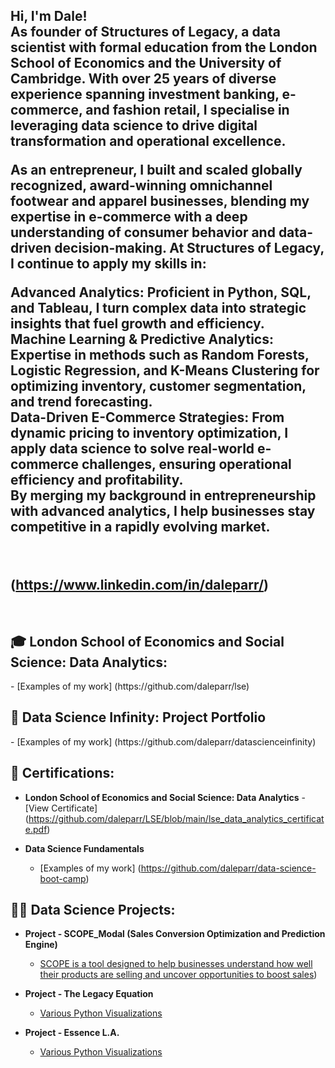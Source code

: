 <h2>Hi, I'm Dale! <br/> As founder of Structures of Legacy, a data scientist with formal education from the London School of Economics and the University of Cambridge. With over 25 years of diverse experience spanning investment banking, e-commerce, and fashion retail, I specialise in leveraging data science to drive digital transformation and operational excellence.<br/>

As an entrepreneur, I built and scaled globally recognized, award-winning omnichannel footwear and apparel businesses, blending my expertise in e-commerce with a deep understanding of consumer behavior and data-driven decision-making. At Structures of Legacy, I continue to apply my skills in:<br/>

Advanced Analytics: Proficient in Python, SQL, and Tableau, I turn complex data into strategic insights that fuel growth and efficiency.<br/>
Machine Learning & Predictive Analytics: Expertise in methods such as Random Forests, Logistic Regression, and K-Means Clustering for optimizing inventory, customer segmentation, and trend forecasting.<br/>
Data-Driven E-Commerce Strategies: From dynamic pricing to inventory optimization, I apply data science to solve real-world e-commerce challenges, ensuring operational efficiency and profitability.<br/>
By merging my background in entrepreneurship with advanced analytics, I help businesses stay competitive in a rapidly evolving market. </a></h3> <br/> <h2>(https://www.linkedin.com/in/daleparr/) </h3><br/>

<h2>🎓 London School of Economics and Social Science: Data Analytics: </h2>
  - [Examples of my work] (https://github.com/daleparr/lse)
  
<h2>🔬 Data Science Infinity: Project Portfolio</h2>
  - [Examples of my work] (https://github.com/daleparr/datascienceinfinity)

<h2>📜 Certifications:</h2>

- <b>London School of Economics and Social Science: Data Analytics</b>
  -[View Certificate] (https://github.com/daleparr/LSE/blob/main/lse_data_analytics_certificate.pdf)
  
- <b>Data Science Fundamentals</b>
  - [Examples of my work] (https://github.com/daleparr/data-science-boot-camp)

<h2>👨‍💻 Data Science Projects:</h2>

- <b>Project - SCOPE_Modal (Sales Conversion Optimization and Prediction Engine) </b>
  - [SCOPE is a tool designed to help businesses understand how well their products are selling and uncover opportunities to boost sales](https://github.com/daleparr/SCOPE_model))

- <b>Project - The Legacy Equation</b>
  - [Various Python Visualizations](https://github.com/daleparr/The-Legacy-Equation)
    
- <b>Project - Essence L.A.</b>
  - [Various Python Visualizations](https://github.com/daleparr/insights_projects)
  
[X]: https://twitter.com/mrdparr/
[Substack]: https://structuresoflegacy.substack.com/
[instagram]: https://www.instagram.com/daleparr/
[linkedin]: https://linkedin.com/in/daleparr/
